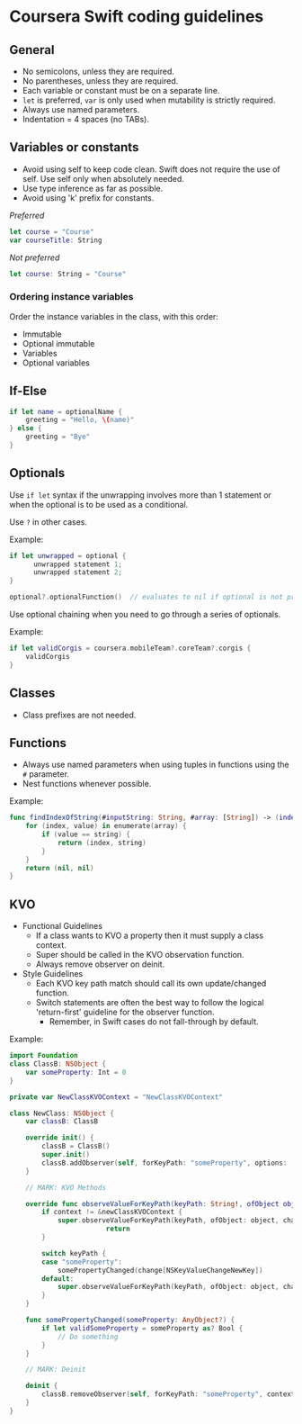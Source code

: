 # Coursera Swift coding guidelines

## General

* No semicolons, unless they are required.
* No parentheses, unless they are required.
* Each variable or constant must be on a separate line.
* `let` is preferred, `var` is only used when mutability is strictly required.
* Always use named parameters.
* Indentation = 4 spaces (no TABs).

## Variables or constants

* Avoid using self to keep code clean. Swift does not require the use of self. Use self only when absolutely needed.
* Use type inference as far as possible.
* Avoid using 'k' prefix for constants.

*Preferred*

```swift
let course = "Course"
var courseTitle: String
```

*Not preferred*

```swift
let course: String = "Course"
```

### Ordering instance variables

Order the instance variables in the class, with this order:

* Immutable
* Optional immutable
* Variables
* Optional variables

## If-Else

```swift
if let name = optionalName {
  	greeting = "Hello, \(name)"
} else {
    greeting = "Bye"
}
```

## Optionals

Use `if let` syntax if the unwrapping involves more than 1 statement or when the optional is to be used as a conditional.

Use `?` in other cases.

Example:

```swift
if let unwrapped = optional {
	  unwrapped statement 1;
	  unwrapped statement 2;
}

optional?.optionalFunction()  // evaluates to nil if optional is not present
```

Use optional chaining when you need to go through a series of optionals.

Example:

```swift
if let validCorgis = coursera.mobileTeam?.coreTeam?.corgis {
  	validCorgis
}
```

## Classes

* Class prefixes are not needed.

## Functions

* Always use named parameters when using tuples in functions using the `#` parameter.
* Nest functions whenever possible.

Example:

```swift
func findIndexOfString(#inputString: String, #array: [String]) -> (index: Int?, name: String?) {
    for (index, value) in enumerate(array) {
        if (value == string) {
            return (index, string)
        }
    }
    return (nil, nil)
}
```

## KVO

* Functional Guidelines
	* If a class wants to KVO a property then it must supply a class context.
	* Super should be called in the KVO observation function.
	* Always remove observer on deinit.
* Style Guidelines
	* Each KVO key path match should call its own update/changed function.
	* Switch statements are often the best way to follow the logical 'return-first' guideline for the observer function.
		- Remember, in Swift cases do not fall-through by default.

Example:

```swift
import Foundation
class ClassB: NSObject {
    var someProperty: Int = 0
}

private var NewClassKVOContext = "NewClassKVOContext"

class NewClass: NSObject {
    var classB: ClassB

    override init() {
        classB = ClassB()
        super.init()
        classB.addObserver(self, forKeyPath: "someProperty", options: .Initial | .New, context: &newClassKVOContext)
    }

    // MARK: KVO Methods

    override func observeValueForKeyPath(keyPath: String!, ofObject object: AnyObject!, change: [NSObject : AnyObject]!, context: UnsafeMutablePointer<Void>) {
        if context != &newClassKVOContext {
            super.observeValueForKeyPath(keyPath, ofObject: object, change: change, context: context)
						return
        }

        switch keyPath {
        case "someProperty":
            somePropertyChanged(change[NSKeyValueChangeNewKey])
        default:
            super.observeValueForKeyPath(keyPath, ofObject: object, change: change, context: context)
        }
    }

    func somePropertyChanged(someProperty: AnyObject?) {
        if let validSomeProperty = someProperty as? Bool {
            // Do something
        }
    }

    // MARK: Deinit

    deinit {
        classB.removeObserver(self, forKeyPath: "someProperty", context: &newClassKVOContext)
    }
}
```
